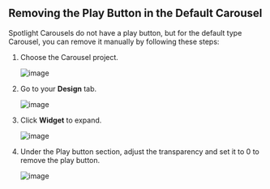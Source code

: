 ## Removing the Play Button in the Default Carousel

Spotlight Carousels do not have a play button, but for the default type Carousel, you can remove it manually by following these steps:

1. Choose the Carousel project.

   ![image](https://github.com/user-attachments/assets/2f61573b-00b8-43a7-825b-c9512aab0f12)
   
2. Go to your **Design** tab.

   ![image](https://github.com/user-attachments/assets/6b8e0842-9058-4b6f-8cc2-86ef3025a2a9)

3. Click **Widget** to expand.

   ![image](https://github.com/user-attachments/assets/d5ccf56d-fed0-4a25-9f69-5f6915e4e5eb)

4. Under the Play button section, adjust the transparency and set it to 0 to remove the play button.

   ![image](https://github.com/user-attachments/assets/d8b632f9-7975-4457-943c-51522920fadc)
